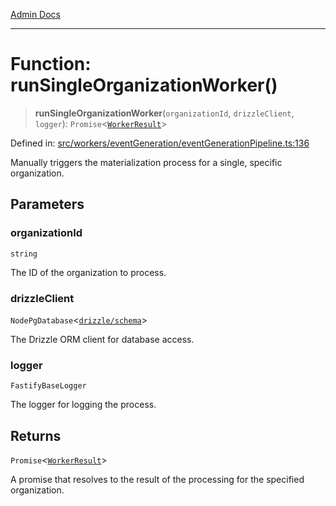 [Admin Docs](/)

***

# Function: runSingleOrganizationWorker()

> **runSingleOrganizationWorker**(`organizationId`, `drizzleClient`, `logger`): `Promise`\<[`WorkerResult`](../interfaces/WorkerResult.md)\>

Defined in: [src/workers/eventGeneration/eventGenerationPipeline.ts:136](https://github.com/Sourya07/talawa-api/blob/ead7a48e0174153214ee7311f8b242ee1c1a12ca/src/workers/eventGeneration/eventGenerationPipeline.ts#L136)

Manually triggers the materialization process for a single, specific organization.

## Parameters

### organizationId

`string`

The ID of the organization to process.

### drizzleClient

`NodePgDatabase`\<[`drizzle/schema`](../../../../drizzle/schema/README.md)\>

The Drizzle ORM client for database access.

### logger

`FastifyBaseLogger`

The logger for logging the process.

## Returns

`Promise`\<[`WorkerResult`](../interfaces/WorkerResult.md)\>

A promise that resolves to the result of the processing for the specified organization.
